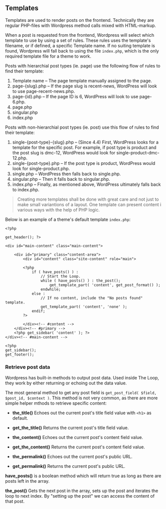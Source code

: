 ## Templates

Templates are used to render posts on the frontend. Technically they are regular PHP-files with Wordpress method calls mixed with HTML-markup.

When a post is requested from the frontend, Wordpress will select which template to use by using a set of rules. These rules  uses the template's filename, or if defined, a specific Template name. If no suiting template is found, Wordpress will fall back to using the file `index.php`, which is the only required template file for a theme to work.

Posts with hierarchial post types (ie. page) use the following flow of rules to find their template:

1. Template name – The page template manually assigned to the page.
2. page-{slug}.php – If the page slug is recent-news, WordPress will look to use page-recent-news.php.
3. page-{id}.php – If the page ID is 6, WordPress will look to use page-6.php.
4. page.php
5. singular.php
6. index.php

Posts with non-hierarchial post types (ie. post) use this flow of rules to find their template:

1. single-{post-type}-{slug}.php – (Since 4.4) First, WordPress looks for a template for the specific post. For example, if post type is product and the post slug is dmc-12, WordPress would look for single-product-dmc-12.php.
2. single-{post-type}.php – If the post type is product, WordPress would look for single-product.php.
3. single.php – WordPress then falls back to single.php.
4. singular.php – Then it falls back to singular.php.
5. index.php – Finally, as mentioned above, WordPress ultimately falls back to index.php.

> Creating more templates shall be done with great care and not just to make small variantions of a layout. One template can present content i various ways with the help of PHP logic.

Below is an example of a theme's default template `index.php`:

    <?php

    get_header(); ?>

    <div id="main-content" class="main-content">

        <div id="primary" class="content-area">
            <div id="content" class="site-content" role="main">

            <?php
                if ( have_posts() ) :
                    // Start the Loop.
                    while ( have_posts() ) : the_post();
                        get_template_part( 'content', get_post_format() );
                    endwhile;
                else :
                    // If no content, include the "No posts found" template.
                    get_template_part( 'content', 'none' );
                endif;
            ?>

            </div><!-- #content -->
        </div><!-- #primary -->
        <?php get_sidebar( 'content' ); ?>
    </div><!-- #main-content -->

    <?php
    get_sidebar();
    get_footer();
    
### Retrieve post data

Wordpress has built-in methods to output post data. Used inside The Loop, they work by either returning or echoing out the data value.

The most general method to get any post field is `get_post_field( $field, $post_id, $context )`. This method is not very common, as there are more simple helper mthods to retrieve specific content:

* **the_title()** Echoes out the current post's title field value with `<h1>` as default.
* **get_the_title()** Returns the current post's title field value.

* **the_content()** Echoes out the current post's content field value.
* **get_the_content()** Returns the current post's content field value.

* **the_permalink()** Echoes out the current post's public URL.
* **get_permalink()** Returns the current post's public URL. 

**have_posts()** is a boolean method which will return true as long as there are posts left in the array.

**the_post()** Gets the next post in the array, sets up the post and iterates the loop to next index. By "setting up the post" we can access the content of that post.
